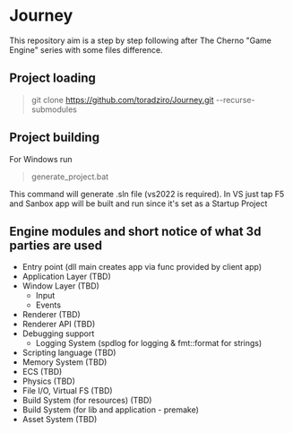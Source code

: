 # Journey
This repository aim is a step by step following after The Cherno "Game Engine" series with some files difference.

## Project loading
> git clone https://github.com/toradziro/Journey.git --recurse-submodules

## Project building
For Windows run

> generate_project.bat

This command will generate .sln file (vs2022 is required). In VS just tap F5 and Sanbox app will be built and run since it's set as a Startup Project

## Engine modules and short notice of what 3d parties are used

- Entry point (dll main creates app via func provided by client app)
- Application Layer (TBD)
- Window Layer (TBD)
    - Input
    - Events
- Renderer (TBD)
- Renderer API (TBD)
- Debugging support
    - Logging System (spdlog for logging & fmt::format for strings)
- Scripting language (TBD)
- Memory System (TBD)
- ECS (TBD)
- Physics (TBD)
- File I/O, Virtual FS (TBD)
- Build System (for resources) (TBD)
- Build System (for lib and application - premake)
- Asset System (TBD)